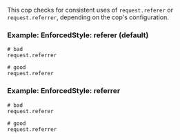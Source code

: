 This cop checks for consistent uses of `request.referer` or
`request.referrer`, depending on the cop's configuration.

### Example: EnforcedStyle: referer (default)
    # bad
    request.referrer

    # good
    request.referer

### Example: EnforcedStyle: referrer
    # bad
    request.referer

    # good
    request.referrer